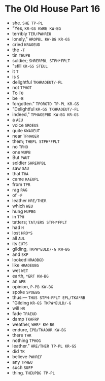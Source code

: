 # The Old House Part 16

* she. `SHE TP-PL`
* "Yes, `KR-GS KWRE KW-BG`
* terribly `TER/PWHREU`
* lonely," `HROPBL KW-BG KR-GS`
* cried `KRAOEUD`
* the `-T`
* tin `TEUPB`
* soldier; `SHRERPBL STPH*FPLT`
* "still `KR-GS STEUL`
* it `T`
* is `S`
* delightful `TKHRAOEUT/-FL`
* not `TPHOT`
* To `TO`
* be `-B`
* forgotten." `TPORGTD TP-PL KR-GS`
* "Delightful `KR-GS TKHRAOEUT/-FL`
* indeed," `TPHAOEPBD KW-BG KR-GS`
* a `AEU`
* voice `SROEUS`
* quite `KWAOEUT`
* near `TPHAOER`
* them; `THEPL STPH*FPLT`
* no `TPHO`
* one `WUPB`
* But `PWUT`
* soldier `SHRERPBL`
* saw `SAU`
* that `THA`
* came `KAEUPL`
* from `TPR`
* rag `RAG`
* of `-F`
* leather `HRE/THER`
* which `WEU`
* hung `HUPBG`
* in `TPH`
* tatters; `TAT/ERS STPH*FPLT`
* had `H`
* lost `HRO*S`
* all `AUL`
* its `EUTS`
* gilding, `TKPW*EULD/-G KW-BG`
* and `SKP`
* looked `HRAOBGD`
* like `HRAOEUBG`
* wet `WET`
* earth, `*ERT KW-BG`
* an `APB`
* opinion, `P-PB KW-BG`
* spoke `SPOEBG`
* thus:— `THUS STPH-FPLT EPL/TKA*RB`
* "Gilding `KR-GS TKPW*EULD/-G`
* will `HR`
* fade `TPAEUD`
* damp `TKAFRP`
* weather, `WHR* KW-BG`
* endure, `EPB/TKAOUR KW-BG`
* there `THR`
* nothing `TPHOG`
* leather." `HRE/THER TP-PL KR-GS`
* did `TK`
* believe `PWHREF`
* any `TPHEU`
* such `SUFP`
* thing. `THEUPBG TP-PL`
